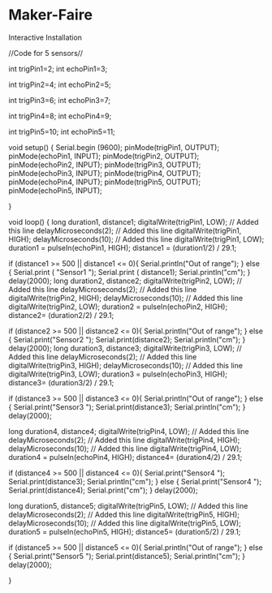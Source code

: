 # Maker-Faire
Interactive Installation 

//Code for 5 sensors//

int trigPin1=2;
int echoPin1=3;

int trigPin2=4;
int echoPin2=5;

int trigPin3=6;
int echoPin3=7;

int trigPin4=8;
int echoPin4=9;

int trigPin5=10;
int echoPin5=11;

void setup() {
  Serial.begin (9600);
  pinMode(trigPin1, OUTPUT);
  pinMode(echoPin1, INPUT);
   pinMode(trigPin2, OUTPUT);
  pinMode(echoPin2, INPUT);
   pinMode(trigPin3, OUTPUT);
  pinMode(echoPin3, INPUT);
   pinMode(trigPin4, OUTPUT);
  pinMode(echoPin4, INPUT);
   pinMode(trigPin5, OUTPUT);
  pinMode(echoPin5, INPUT);

}

void loop() {
  long duration1, distance1;
  digitalWrite(trigPin1, LOW);  // Added this line
  delayMicroseconds(2); // Added this line
  digitalWrite(trigPin1, HIGH);
  delayMicroseconds(10); // Added this line
  digitalWrite(trigPin1, LOW);
  duration1 = pulseIn(echoPin1, HIGH);
  distance1 = (duration1/2) / 29.1;

   if (distance1 >= 500 || distance1 <= 0){
    Serial.println("Out of range");
  }
  else {
    Serial.print ( "Sensor1  ");
    Serial.print ( distance1);
    Serial.println("cm");
  }
  delay(2000);
long duration2, distance2;
  digitalWrite(trigPin2, LOW);  // Added this line
  delayMicroseconds(2); // Added this line
  digitalWrite(trigPin2, HIGH);
  delayMicroseconds(10); // Added this line
  digitalWrite(trigPin2, LOW);
  duration2 = pulseIn(echoPin2, HIGH);
  distance2= (duration2/2) / 29.1;

   if (distance2 >= 500 || distance2 <= 0){
    Serial.println("Out of range");
  }
  else {
    Serial.print("Sensor2  ");
    Serial.print(distance2);
    Serial.println("cm");
  }
  delay(2000);
  long duration3, distance3;
  digitalWrite(trigPin3, LOW);  // Added this line
  delayMicroseconds(2); // Added this line
  digitalWrite(trigPin3, HIGH);
  delayMicroseconds(10); // Added this line
  digitalWrite(trigPin3, LOW);
  duration3 = pulseIn(echoPin3, HIGH);
  distance3= (duration3/2) / 29.1;

   if (distance3 >= 500 || distance3 <= 0){
    Serial.println("Out of range");
  }
  else {
    Serial.print("Sensor3  ");
    Serial.print(distance3);
    Serial.println("cm");
  }
  delay(2000);

  long duration4, distance4;
  digitalWrite(trigPin4, LOW);  // Added this line
  delayMicroseconds(2); // Added this line
  digitalWrite(trigPin4, HIGH);
  delayMicroseconds(10); // Added this line
  digitalWrite(trigPin4, LOW);
  duration4 = pulseIn(echoPin4, HIGH);
  distance4= (duration4/2) / 29.1;

   if (distance4 >= 500 || distance4 <= 0){
    Serial.print("Sensor4  ");
    Serial.print(distance3);
    Serial.println("cm");
  }
  else {
    Serial.print("Sensor4  ");
    Serial.print(distance4);
    Serial.print("cm");
  }
  delay(2000);


  long duration5, distance5;
  digitalWrite(trigPin5, LOW);  // Added this line
  delayMicroseconds(2); // Added this line
  digitalWrite(trigPin5, HIGH);
  delayMicroseconds(10); // Added this line
  digitalWrite(trigPin5, LOW);
  duration5 = pulseIn(echoPin5, HIGH);
  distance5= (duration5/2) / 29.1;

   if (distance5 >= 500 || distance5 <= 0){
    Serial.println("Out of range");
  }
  else {
    Serial.print("Sensor5  ");
    Serial.print(distance5);
    Serial.println("cm");
  }
  delay(2000);

}
